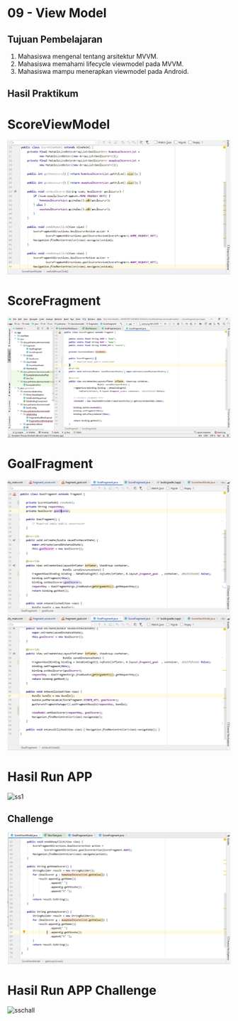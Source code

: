 # 09 - View Model

## Tujuan Pembelajaran

1. Mahasiswa mengenal tentang arsitektur MVVM.
2. Mahasiswa memahami lifecycle viewmodel pada MVVM.
3. Mahasiswa mampu menerapkan viewmodel pada Android.

## Hasil Praktikum

# ScoreViewModel

![1](IMG/skorviewmodel1.png)

# ScoreFragment

![1](IMG/scorefragment.png)

# GoalFragment

![5](IMG/GoalFragment1.png)
![6](IMG/GoalFragment2.png)

# Hasil Run APP

![ss1](IMG/ss1.png)

## Challenge

![chall1](IMG/chall1.png)

# Hasil Run APP Challenge

![sschall](IMG/sschall.png)